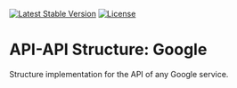 [![Latest Stable Version](https://poser.pugx.org/api-api/structure-google/version)](https://packagist.org/packages/api-api/structure-google)
[![License](https://poser.pugx.org/api-api/structure-google/license)](https://packagist.org/packages/api-api/structure-google)

# API-API Structure: Google

Structure implementation for the API of any Google service.
